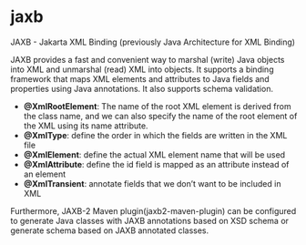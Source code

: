 # jaxb

JAXB - Jakarta XML Binding (previously Java Architecture for XML Binding)

JAXB provides a fast and convenient way to marshal (write) Java objects into XML and unmarshal (read) XML into objects.
It supports a binding framework that maps XML elements and attributes to Java fields and properties using Java
annotations. It also supports schema validation.

* **@XmlRootElement**: The name of the root XML element is derived from the class name, and we can also specify the name
  of the root element of the XML using its name attribute.
* **@XmlType**: define the order in which the fields are written in the XML file
* **@XmlElement**: define the actual XML element name that will be used
* **@XmlAttribute**: define the id field is mapped as an attribute instead of an element
* **@XmlTransient**: annotate fields that we don’t want to be included in XML

Furthermore, JAXB-2 Maven plugin(jaxb2-maven-plugin) can be configured to generate Java classes with JAXB annotations
based on XSD schema or
generate schema based on JAXB annotated classes.
